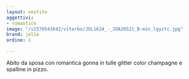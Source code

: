 ```yaml
---
layout: vestito
aggettivi:
- romantico
image: "/v1570543642/viterbo/JOL1624_-_JOA20521_B-min_lgyztc.jpg"
brand: jolie
ordine: 1

---
```

Abito da sposa con romantica gonna in tulle glitter color champagne e spalline in pizzo.